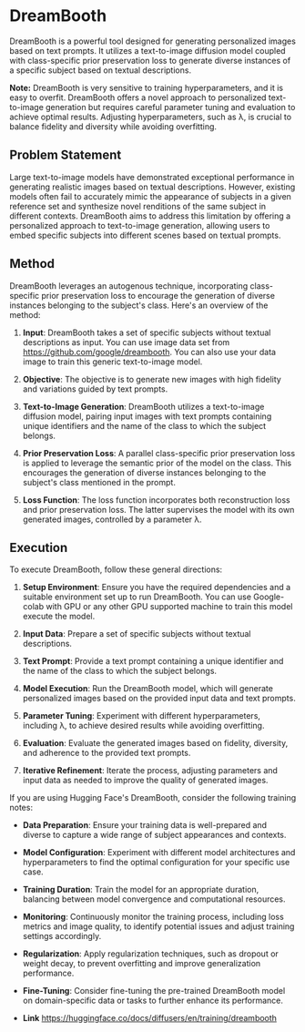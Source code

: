 # DreamBooth

DreamBooth is a powerful tool designed for generating personalized images based on text prompts. It utilizes a text-to-image diffusion model coupled with class-specific prior preservation loss to generate diverse instances of a specific subject based on textual descriptions.

**Note:**
DreamBooth is very sensitive to training hyperparameters, and it is easy to overfit. DreamBooth offers a novel approach to personalized text-to-image generation but requires careful parameter tuning and evaluation to achieve optimal results. Adjusting hyperparameters, such as λ, is crucial to balance fidelity and diversity while avoiding overfitting.


## Problem Statement

Large text-to-image models have demonstrated exceptional performance in generating realistic images based on textual descriptions. However, existing models often fail to accurately mimic the appearance of subjects in a given reference set and synthesize novel renditions of the same subject in different contexts. DreamBooth aims to address this limitation by offering a personalized approach to text-to-image generation, allowing users to embed specific subjects into different scenes based on textual prompts.

## Method

DreamBooth leverages an autogenous technique, incorporating class-specific prior preservation loss to encourage the generation of diverse instances belonging to the subject's class. Here's an overview of the method:

1. **Input**: DreamBooth takes a set of specific subjects without textual descriptions as input. You can use image data set from 
https://github.com/google/dreambooth. You can also use your data image to train this generic text-to-image model. 

2. **Objective**: The objective is to generate new images with high fidelity and variations guided by text prompts.

3. **Text-to-Image Generation**: DreamBooth utilizes a text-to-image diffusion model, pairing input images with text prompts containing unique identifiers and the name of the class to which the subject belongs.

4. **Prior Preservation Loss**: A parallel class-specific prior preservation loss is applied to leverage the semantic prior of the model on the class. This encourages the generation of diverse instances belonging to the subject's class mentioned in the prompt.

5. **Loss Function**: The loss function incorporates both reconstruction loss and prior preservation loss. The latter supervises the model with its own generated images, controlled by a parameter λ.

## Execution

To execute DreamBooth, follow these general directions:

1. **Setup Environment**: Ensure you have the required dependencies and a suitable environment set up to run DreamBooth. You can use Google-colab with GPU  or any 
other GPU supported machine to train this model execute the model. 

2. **Input Data**: Prepare a set of specific subjects without textual descriptions.

3. **Text Prompt**: Provide a text prompt containing a unique identifier and the name of the class to which the subject belongs.

4. **Model Execution**: Run the DreamBooth model, which will generate personalized images based on the provided input data and text prompts.

5. **Parameter Tuning**: Experiment with different hyperparameters, including λ, to achieve desired results while avoiding overfitting.

6. **Evaluation**: Evaluate the generated images based on fidelity, diversity, and adherence to the provided text prompts.

7. **Iterative Refinement**: Iterate the process, adjusting parameters and input data as needed to improve the quality of generated images.

If you are using Hugging Face's DreamBooth, consider the following training notes:

- **Data Preparation**: Ensure your training data is well-prepared and diverse to capture a wide range of subject appearances and contexts.

- **Model Configuration**: Experiment with different model architectures and hyperparameters to find the optimal configuration for your specific use case.

- **Training Duration**: Train the model for an appropriate duration, balancing between model convergence and computational resources.

- **Monitoring**: Continuously monitor the training process, including loss metrics and image quality, to identify potential issues and adjust training settings accordingly.

- **Regularization**: Apply regularization techniques, such as dropout or weight decay, to prevent overfitting and improve generalization performance.

- **Fine-Tuning**: Consider fine-tuning the pre-trained DreamBooth model on domain-specific data or tasks to further enhance its performance.

- **Link** https://huggingface.co/docs/diffusers/en/training/dreambooth
